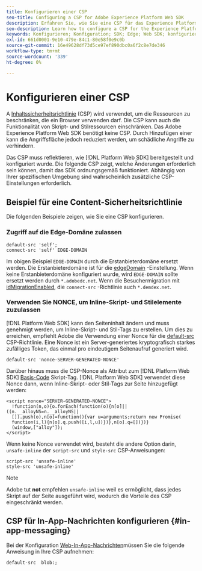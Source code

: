 ```yaml
---
title: Konfigurieren einer CSP
seo-title: Configuring a CSP for Adobe Experience Platform Web SDK
description: Erfahren Sie, wie Sie eine CSP für das Experience Platform Web SDK konfigurieren
seo-description: Learn how to configure a CSP for the Experience Platform Web SDK
keywords: Konfigurieren; Konfiguration; SDK; Edge; Web SDK; konfigurieren; Kontext; Web; Gerät; Umgebung; Web SDK-Einstellungen; Content Security-Richtlinie
exl-id: 661d0001-9e10-479e-84c1-80e58f0e9c0b
source-git-commit: 16e49628df73d5ce97ef890dbc0a6f2c8e7de346
workflow-type: tm+mt
source-wordcount: '339'
ht-degree: 0%

---
```


# Konfigurieren einer CSP

A [Inhaltssicherheitsrichtlinie](https://developer.mozilla.org/en-US/docs/Web/HTTP/Headers/Content-Security-Policy) (CSP) wird verwendet, um die Ressourcen zu beschränken, die ein Browser verwenden darf. Die CSP kann auch die Funktionalität von Skript- und Stilressourcen einschränken. Das Adobe Experience Platform Web SDK benötigt keine CSP. Durch Hinzufügen einer kann die Angriffsfläche jedoch reduziert werden, um schädliche Angriffe zu verhindern.

Das CSP muss reflektieren, wie [!DNL Platform Web SDK] bereitgestellt und konfiguriert wurde. Die folgende CSP zeigt, welche Änderungen erforderlich sein können, damit das SDK ordnungsgemäß funktioniert. Abhängig von Ihrer spezifischen Umgebung sind wahrscheinlich zusätzliche CSP-Einstellungen erforderlich.

## Beispiel für eine Content-Sicherheitsrichtlinie

Die folgenden Beispiele zeigen, wie Sie eine CSP konfigurieren.

### Zugriff auf die Edge-Domäne zulassen

```
default-src 'self';
connect-src 'self' EDGE-DOMAIN
```

Im obigen Beispiel `EDGE-DOMAIN` durch die Erstanbieterdomäne ersetzt werden. Die Erstanbieterdomäne ist für die [edgeDomain](../commands/configure/edgedomain.md) -Einstellung. Wenn keine Erstanbieterdomäne konfiguriert wurde, wird `EDGE-DOMAIN` sollte ersetzt werden durch `*.adobedc.net`. Wenn die Besuchermigration mit [idMigrationEnabled](../commands/configure/idmigrationenabled.md), die `connect-src` -Richtlinie auch `*.demdex.net`.

### Verwenden Sie NONCE, um Inline-Skript- und Stilelemente zuzulassen

[!DNL Platform Web SDK] kann den Seiteninhalt ändern und muss genehmigt werden, um Inline-Skript- und Stil-Tags zu erstellen. Um dies zu erreichen, empfiehlt Adobe die Verwendung einer Nonce für die [default-src](https://developer.mozilla.org/en-US/docs/Web/HTTP/Headers/Content-Security-Policy/default-src) CSP-Richtlinie. Eine Nonce ist ein Server-generiertes kryptografisch starkes zufälliges Token, das einmal pro eindeutigem Seitenaufruf generiert wird.

```
default-src 'nonce-SERVER-GENERATED-NONCE'
```

Darüber hinaus muss die CSP-Nonce als Attribut zum [!DNL Platform Web SDK] [Basis-Code](../install/library.md) Skript-Tag. [!DNL Platform Web SDK] verwendet diese Nonce dann, wenn Inline-Skript- oder Stil-Tags zur Seite hinzugefügt werden:

```
<script nonce="SERVER-GENERATED-NONCE">
  !function(n,o){o.forEach(function(o){n[o]||((n.__alloyNS=n.__alloyNS||
  []).push(o),n[o]=function(){var u=arguments;return new Promise(
  function(i,l){n[o].q.push([i,l,u])})},n[o].q=[])})}
  (window,["alloy"]);
</script>
```

Wenn keine Nonce verwendet wird, besteht die andere Option darin, `unsafe-inline` der `script-src` und `style-src` CSP-Anweisungen:

```
script-src 'unsafe-inline'
style-src 'unsafe-inline'
```

>[!NOTE]
>
>Adobe tut **not** empfehlen `unsafe-inline` weil es ermöglicht, dass jedes Skript auf der Seite ausgeführt wird, wodurch die Vorteile des CSP eingeschränkt werden.

## CSP für In-App-Nachrichten konfigurieren {#in-app-messaging}

Bei der Konfiguration [Web-In-App-Nachrichten](../personalization/web-in-app-messaging.md)müssen Sie die folgende Anweisung in Ihre CSP aufnehmen:

```
default-src  blob:;
```
